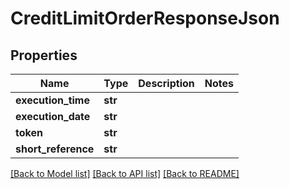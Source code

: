 # CreditLimitOrderResponseJson

## Properties
Name | Type | Description | Notes
------------ | ------------- | ------------- | -------------
**execution_time** | **str** |  | 
**execution_date** | **str** |  | 
**token** | **str** |  | 
**short_reference** | **str** |  | 

[[Back to Model list]](../README.md#documentation-for-models) [[Back to API list]](../README.md#documentation-for-api-endpoints) [[Back to README]](../README.md)


